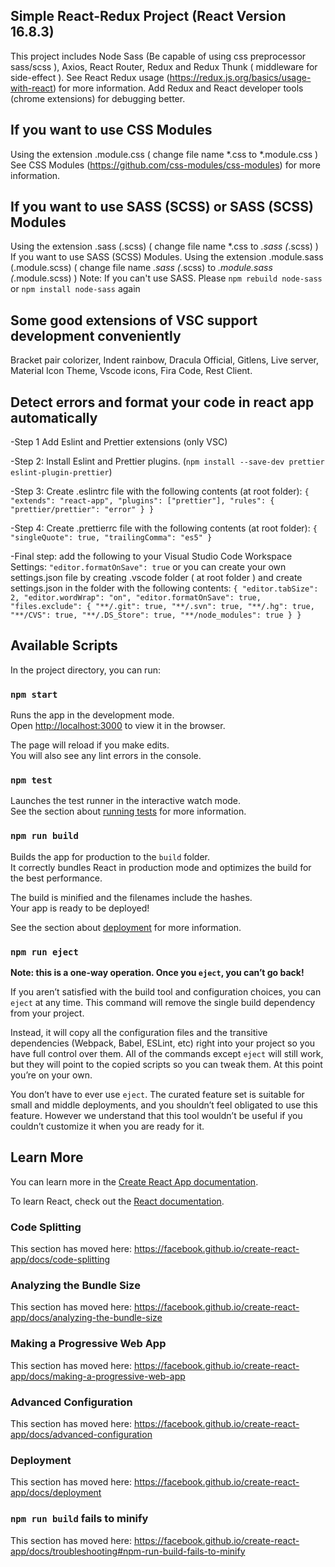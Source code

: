 ## Simple React-Redux Project (React Version 16.8.3)
This project includes Node Sass (Be capable of using css preprocessor sass/scss ), Axios, React Router, Redux and Redux Thunk ( middleware for side-effect ).
See React Redux usage (https://redux.js.org/basics/usage-with-react) for more information.
Add Redux and React developer tools (chrome extensions) for debugging better.

## If you want to use CSS Modules
Using the extension .module.css ( change file name *.css to *.module.css )
See CSS Modules (https://github.com/css-modules/css-modules) for more information.

## If you want to use SASS (SCSS) or SASS (SCSS) Modules
Using the extension .sass (.scss) ( change file name *.css to *.sass (*.scss) )
If you want to use SASS (SCSS) Modules. Using the extension .module.sass (.module.scss) ( change file name *.sass (*.scss) to *.module.sass (*.module.scss) )
Note: If you can't use SASS. Please `npm rebuild node-sass` or `npm install node-sass` again

## Some good extensions of VSC support development conveniently
Bracket pair colorizer, Indent rainbow, Dracula Official, Gitlens, Live server, Material Icon Theme, Vscode icons, Fira Code, Rest Client.

## Detect errors and format your code in react app automatically
-Step 1 Add Eslint and Prettier extensions (only VSC)

-Step 2: Install Eslint and Prettier plugins. (`npm install --save-dev prettier eslint-plugin-prettier`) 

-Step 3: Create .eslintrc file with the following contents (at root folder):
`{
  "extends": "react-app",
  "plugins": ["prettier"],
  "rules": {
    "prettier/prettier": "error"
  }
}`

-Step 4: Create .prettierrc file with the following contents (at root folder):
 `{
  "singleQuote": true,
  "trailingComma": "es5"
} `

-Final step: add the following to your Visual Studio Code Workspace Settings:
 `"editor.formatOnSave": true`
or you can create your own settings.json file by creating .vscode folder ( at root folder ) and create settings.json in the folder with the following contents:
`{
  "editor.tabSize": 2,
  "editor.wordWrap": "on",
  "editor.formatOnSave": true,
  "files.exclude": {
    "**/.git": true,
    "**/.svn": true,
    "**/.hg": true,
    "**/CVS": true,
    "**/.DS_Store": true,
    "**/node_modules": true
  }
}`

## Available Scripts

In the project directory, you can run:

### `npm start`

Runs the app in the development mode.<br>
Open [http://localhost:3000](http://localhost:3000) to view it in the browser.

The page will reload if you make edits.<br>
You will also see any lint errors in the console.

### `npm test`

Launches the test runner in the interactive watch mode.<br>
See the section about [running tests](https://facebook.github.io/create-react-app/docs/running-tests) for more information.

### `npm run build`

Builds the app for production to the `build` folder.<br>
It correctly bundles React in production mode and optimizes the build for the best performance.

The build is minified and the filenames include the hashes.<br>
Your app is ready to be deployed!

See the section about [deployment](https://facebook.github.io/create-react-app/docs/deployment) for more information.

### `npm run eject`

**Note: this is a one-way operation. Once you `eject`, you can’t go back!**

If you aren’t satisfied with the build tool and configuration choices, you can `eject` at any time. This command will remove the single build dependency from your project.

Instead, it will copy all the configuration files and the transitive dependencies (Webpack, Babel, ESLint, etc) right into your project so you have full control over them. All of the commands except `eject` will still work, but they will point to the copied scripts so you can tweak them. At this point you’re on your own.

You don’t have to ever use `eject`. The curated feature set is suitable for small and middle deployments, and you shouldn’t feel obligated to use this feature. However we understand that this tool wouldn’t be useful if you couldn’t customize it when you are ready for it.

## Learn More

You can learn more in the [Create React App documentation](https://facebook.github.io/create-react-app/docs/getting-started).

To learn React, check out the [React documentation](https://reactjs.org/).

### Code Splitting

This section has moved here: https://facebook.github.io/create-react-app/docs/code-splitting

### Analyzing the Bundle Size

This section has moved here: https://facebook.github.io/create-react-app/docs/analyzing-the-bundle-size

### Making a Progressive Web App

This section has moved here: https://facebook.github.io/create-react-app/docs/making-a-progressive-web-app

### Advanced Configuration

This section has moved here: https://facebook.github.io/create-react-app/docs/advanced-configuration

### Deployment

This section has moved here: https://facebook.github.io/create-react-app/docs/deployment

### `npm run build` fails to minify

This section has moved here: https://facebook.github.io/create-react-app/docs/troubleshooting#npm-run-build-fails-to-minify
